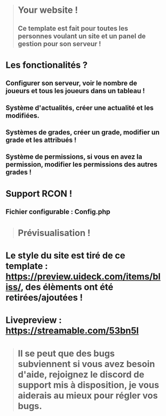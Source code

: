 > # Your website !
> ## Ce template est fait pour toutes les personnes voulant un site et un panel de gestion pour son serveur !

# Les fonctionalités ?
## Configurer son serveur, voir le nombre de joueurs et tous les joueurs dans un tableau ! 
## Système d'actualités, créer une actualité et les modifiées.
## Systèmes de grades, créer un grade, modifier un grade et les attribués !
## Système de permissions, si vous en avez la permission, modifier les permissions des autres grades !

# Support RCON !

## Fichier configurable : Config.php

> # Prévisualisation !

# Le style du site est tiré de ce template : https://preview.uideck.com/items/bliss/, des élèments ont été retirées/ajoutées !

# Livepreview : https://streamable.com/53bn5l

>  # Il se peut que des bugs subviennent si vous avez besoin d'aide, rejoignez le discord de support mis à disposition, je vous aiderais au mieux pour régler vos bugs.